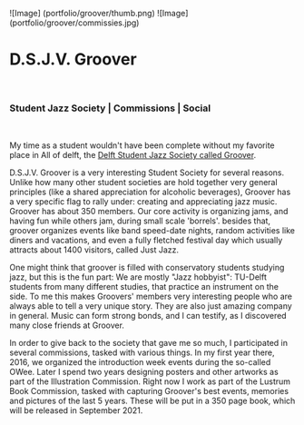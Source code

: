 ![Image] (portfolio/groover/thumb.png)
![Image] (portfolio/groover/commissies.jpg)

# D.S.J.V. Groover
<br>

### Student Jazz Society | Commissions | Social
<br>

My time as a student wouldn't have been complete without my favorite place in
All of delft, the [Delft Student Jazz Society called Groover][1]. 

D.S.J.V. Groover is a very interesting Student Society for several reasons. Unlike how many other student societies are hold together very general principles (like a shared appreciation for alcoholic beverages), Groover has a very specific flag to rally under: creating and appreciating jazz music. 
Groover has about 350 members. Our core activity is organizing jams, and having fun while others jam, during small scale 'borrels'. besides that, groover organizes events like band speed-date nights, random activities like diners and vacations, and even a fully fletched festival day which usually attracts about 1400 visitors, called Just Jazz. 

One might think that groover is filled with conservatory students studying jazz, but this is the fun part: We are mostly "Jazz hobbyist": TU-Delft students from many different studies, that practice an instrument on the side. To me this makes Groovers' members very interesting people who are always able to tell a very unique story. They are also just amazing company in general. Music can form strong bonds, and I can testify, as I discovered many close friends at Groover.

In order to give back to the society that gave me so much, I participated in several commissions, tasked 
with various things. In my first year there, 2016, we organized the introduction 
week events during the so-called OWee. Later I spend two years designing posters 
and other artworks as part of the Illustration Commission. Right now I work as part
 of the Lustrum Book Commission, tasked with capturing Groover's best events, 
 memories and pictures of the last 5 years. These will be put in a 350 page book, 
 which will be released in September 2021.

<br>

[1]: <http://grooverjazz.nl>
